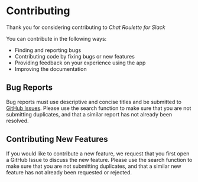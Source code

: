 Contributing
============

Thank you for considering contributing to _Chat Roulette for Slack_

You can contribute in the following ways:

- Finding and reporting bugs
- Contributing code by fixing bugs or new features
- Providing feedback on your experience using the app
- Improving the documentation

## Bug Reports

Bug reports must use descriptive and concise titles and be submitted to [GitHub Issues](https://github.com/chat-roulette-for-slack/chat-roulette/issues). Please use the search function to make sure that you are not submitting duplicates, and that a similar report has not already been resolved.

## Contributing New Features

If you would like to contribute a new feature, we request that you first open a GitHub Issue to discuss the new feature. Please use the search function to make sure that you are not submitting duplicates, and that a similar new feature has not already been requested or rejected.
